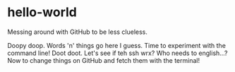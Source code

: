 # hello-world
Messing around with GitHub to be less clueless.

Doopy doop.
Words 'n' things go here I guess.
Time to experiment with the command line!
Doot doot.
Let's see if teh ssh wrx? Who needs to english...?
Now to change things on GitHub and fetch them with the terminal!
